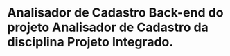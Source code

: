 # Analisador de Cadastro Back-end do projeto Analisador de Cadastro da disciplina Projeto Integrado.
